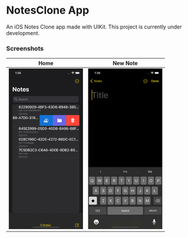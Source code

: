 # NotesClone App
An iOS Notes Clone app made with UIKit. This project is currently under development.

### Screenshots
| Home | New Note |
| --- | --- |
| <img src="Images/NotesClone-Home.png" width=200> | <img src="Images/NotesClone-NewNote.png" width=200> |
